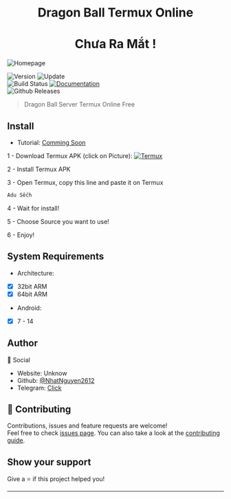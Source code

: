 <h1 align="center">Dragon Ball Termux Online</h1>
<h1 align="center">Chưa Ra Mắt !</h1>
<img alt="Homepage" src="https://ngocrongonline.com/images/banner_2.png" />

<p>
  <img alt="Version" src="https://img.shields.io/badge/version-1.0-blue.svg?cacheSeconds=2592000" />
  <img alt="Update" src="https://img.shields.io/badge/update-15/10/2023-blue.svg?cacheSeconds=2592000" />
  <br />
  <img alt="Build Status" src="https://cloud.drone.io/api/badges/NhatNguyen2612/Ninja_Server_Termux/status.svg" />

  <a href="https://github.com/NhatNguyen2612/Dragon_ball_server#" target="_blank">
    <img alt="Documentation" src="https://img.shields.io/badge/documentation-yes-brightgreen.svg" />
  </a>
  <br />
  <img alt="Github Releases" src="https://img.shields.io/github/v/release/NhatNguyen2612/Ninja_Server_Termux.svg" />
</p>

> Dragon Ball Server Termux Online Free

## Install
 - Tutorial: [Comming Soon](https://github.com/NhatNguyen2612)
 
1 - Download Termux APK (click on Picture): 
<a href="https://nhatnguyen2612.github.io/Dragon_ball_server/File/termux.apk" target="_blank">
    <img alt="Termux" src="https://github.com/KhanhNguyen9872/DragonBoy_Termux/raw/main/image/termux.png" />
</a>

2 - Install Termux APK

3 - Open Termux, copy this line and paste it on Termux

```bash
Adu Sếch
```

4 - Wait for install!
 
5 - Choose Source you want to use! 
 
6 - Enjoy!

## System Requirements
- Architecture:
- [x] 32bit ARM
- [x] 64bit ARM
- Android:
- [x] 7 - 14
## Author
👤 Social

* Website: Unknow
* Github: [@NhatNguyen2612](https://github.com/NhatNguyen2612)
* Telegram: [Click](https://t.me/nhatnguyen2612)
## 🤝 Contributing

Contributions, issues and feature requests are welcome!<br />Feel free to check [issues page](https://github.com/NhatNguyen2612/Dragon_ball_server/issues). You can also take a look at the [contributing guide](https://github.com/NhatNguyen2612/Dragon_ball_server/blob/main/README.md).

## Show your support

Give a ⭐️ if this project helped you!

***
